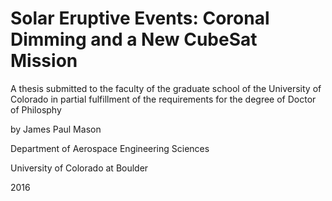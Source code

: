 # Solar Eruptive Events: Coronal Dimming and a New CubeSat Mission
A thesis submitted to the faculty of the graduate school of the University of Colorado in partial fulfillment of the requirements for the degree of Doctor of Philosphy

by James Paul Mason

Department of Aerospace Engineering Sciences

University of Colorado at Boulder

2016
